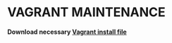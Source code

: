 
# VAGRANT MAINTENANCE
                
**Download necessary [Vagrant install file](https://www.vagrantup.com/downloads.html)**   


  
  
